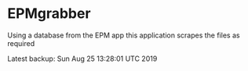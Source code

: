 # EPMgrabber
Using a database from the EPM app this application scrapes the files as required


Latest backup: Sun Aug 25 13:28:01 UTC 2019
